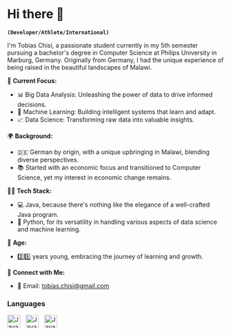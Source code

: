 # Hi there 👋

**`(Developer/Athlete/International)`**

I'm Tobias Chisi, a passionate student currently in my 5th semester pursuing a bachelor's degree in Computer Science at Philips University in Marburg, Germany. Originally from Germany, I had the unique experience of being raised in the beautiful landscapes of Malawi.

🚀 **Current Focus:**
- 📊 Big Data Analysis: Unleashing the power of data to drive informed decisions.
- 🤖 Machine Learning: Building intelligent systems that learn and adapt.
- 📈 Data Science: Transforming raw data into valuable insights.

🌍 **Background:**
- 🇩🇪 German by origin, with a unique upbringing in Malawi, blending diverse perspectives.
- 📚 Started with an economic focus and transitioned to Computer Science, yet my interest in economic change remains.

👨‍💻 **Tech Stack:**
- 💻 Java, because there's nothing like the elegance of a well-crafted Java program.
- 🐍 Python, for its versatility in handling various aspects of data science and machine learning.

📆 **Age:**
- 2️⃣5️⃣ years young, embracing the journey of learning and growth.

🌟 **Connect with Me:**
- 📧 Email: tobias.chisi@gmail.com
### Languages
<img align="left" alt="Java" width="30px" style="padding-right:10px;" src="https://cdn.jsdelivr.net/gh/devicons/devicon/icons/java/java-plain.svg" />
<img align="left" alt="Java" width="30px" style="padding-right:10px;" src="https://cdn.jsdelivr.net/gh/devicons/devicon/icons/python/python-plain.svg" />
<img align="left" alt="Java" width="30px" style="padding-right:10px;" src="https://cdn.jsdelivr.net/gh/devicons/devicon/icons/r/r-original.svg" />


<!--
**Cheesy99/Cheesy99** is a ✨ _special_ ✨ repository because its `README.md` (this file) appears on your GitHub profile.

Here are some ideas to get you started:

- 🔭 I’m currently working on ...
- 🌱 I’m currently learning ...
- 👯 I’m looking to collaborate on ...
- 🤔 I’m looking for help with ...
- 💬 Ask me about ...
- 📫 How to reach me: ...
- 😄 Pronouns: ...
- ⚡ Fun fact: ...
-->
